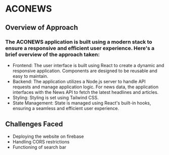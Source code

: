 # ACONEWS

## Overview of Approach

### The ACONEWS application is built using a modern stack to ensure a responsive and efficient user experience. Here's a brief overview of the approach taken:

- Frontend: The user interface is built using React to create a dynamic and responsive application. Components are designed to be reusable and easy to maintain.
- Backend: The application utilizes a Node.js server to handle API requests and manage application logic. For news data, the application interfaces with the News API to fetch the latest headlines and articles.
- Styling: Styling is set using Tailwind CSS.
- State Management: State is managed using React's built-in hooks, ensuring a seamless and efficient user experience.


## Challenges Faced

- Deploying the website on firebase
- Handling CORS restrictions
- Functioning of search bar




